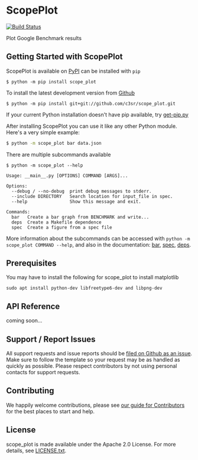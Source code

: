 # ScopePlot

[![Build Status](https://travis-ci.com/c3sr/scope_plot.svg?branch=master)](https://travis-ci.com/c3sr/scope_plot)


Plot Google Benchmark results

## Getting Started with ScopePlot

ScopePlot is available on [PyPI](https://pypi.org/project/scope-plot/) can be installed with `pip`

    $ python -m pip install scope_plot

To install the latest development version from [Github](https://github.com/rai-project/scope_plot)

    $ python -m pip install git+git://github.com/c3sr/scope_plot.git

If your current Python installation doesn't have pip available, try [get-pip.py](bootstrap.pypa.io)

After installing ScopePlot you can use it like any other Python module.
Here's a very simple example:

```bash
$ python -m scope_plot bar data.json
```

There are multiple subcommands available

```
$ python -m scope_plot --help

Usage: __main__.py [OPTIONS] COMMAND [ARGS]...

Options:
  --debug / --no-debug  print debug messages to stderr.
  --include DIRECTORY   Search location for input_file in spec.
  --help                Show this message and exit.

Commands:
  bar   Create a bar graph from BENCHMARK and write...
  deps  Create a Makefile dependence
  spec  Create a figure from a spec file
```

More information about the subcommands can be accessed with `python -m scope_plot COMMAND --help`, and also in the documentation: [bar](docs/bar.md), [spec](docs/spec.md), [deps](docs/makefiles.md).

## Prerequisites

You may have to install the following for scope_plot to install matplotlib

    sudo apt install python-dev libfreetype6-dev and libpng-dev

API Reference
-------------

coming soon...

Support / Report Issues
-----------------------

All support requests and issue reports should be
[filed on Github as an issue](https://github.com/rai-project/scope_plot/issues).
Make sure to follow the template so your request may be as handled as quickly as possible.
Please respect contributors by not using personal contacts for support requests.

Contributing
------------

We happily welcome contributions, please see [our guide for Contributors](CONTRIBUTORS.md) for the best places to start and help.

License
-------

scope_plot is made available under the Apache 2.0 License. For more details, see [LICENSE.txt](https://github.com/c3sr/scope_plot/blob/master/LICENSE.txt).
